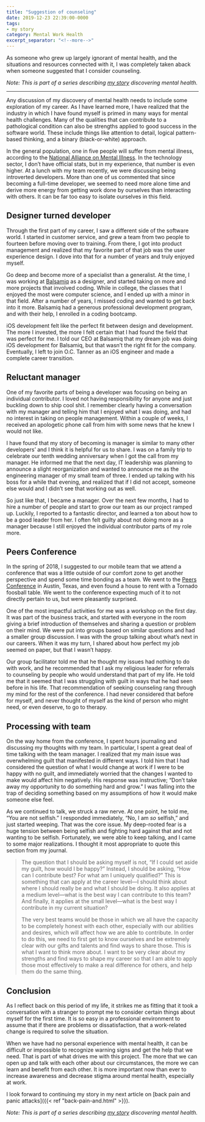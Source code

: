 ```yaml
---
title: "Suggestion of counseling"
date: 2019-12-23 22:39:00-0000
tags:
- my story
category: Mental Work Health
excerpt_separator: "<!--more-->"
---
```


As someone who grew up largely ignorant of mental health, and the situations and resources connected with it, I was completely taken aback when someone suggested that I consider counseling.

<!--more-->

_Note: This is part of a series describing [my story](https://mentalworkhealth.org/2019/11/09/my-story.html) discovering mental health._

***

Any discussion of my discovery of mental health needs to include some exploration of my career. As I have learned more, I have realized that the industry in which I have found myself is primed in many ways for mental health challenges. Many of the qualities that can contribute to a pathological condition can also be strengths applied to good success in the software world. These include things like attention to detail, logical pattern-based thinking, and a binary (black-or-white) approach.

In the general population, one in five people will suffer from mental illness, according to the [National Alliance on Mental Illness](https://www.nami.org/mhstats). In the technology sector, I don’t have official stats, but in my experience, that number is even higher. At a lunch with my team recently, we were discussing being introverted developers. More than one of us commented that since becoming a full-time developer, we seemed to need more alone time and derive more energy from getting work done by ourselves than interacting with others. It can be far too easy to isolate ourselves in this field.


## Designer turned developer

Through the first part of my career, I saw a different side of the software world. I started in customer service, and grew a team from two people to fourteen before moving over to training. From there, I got into product management and realized that my favorite part of that job was the user experience design. I dove into that for a number of years and truly enjoyed myself.

Go deep and become more of a specialist than a generalist. At the time, I was working at [Balsamiq](https://balsamiq.com) as a designer, and started taking on more and more projects that involved coding. While in college, the classes that I enjoyed the most were computer science, and I ended up with a minor in that field. After a number of years, I missed coding and wanted to get back into it more. Balsamiq had a generous professional development program, and with their help, I enrolled in a coding bootcamp.

iOS development felt like the perfect fit between design and development. The more I invested, the more I felt certain that I had found the field that was perfect for me. I told our CEO at Balsamiq that my dream job was doing iOS development for Balsamiq, but that wasn’t the right fit for the company. Eventually, I left to join O.C. Tanner as an iOS engineer and made a complete career transition.


## Reluctant manager

One of my favorite parts of being a developer was focusing on being an individual contributor. I loved not having responsibility for anyone and just buckling down to ship cool shit. I remember clearly having a conversation with my manager and telling him that I enjoyed what I was doing, and had no interest in taking on people management. Within a couple of weeks, I received an apologetic phone call from him with some news that he knew I would not like.

I have found that my story of becoming is manager is similar to many other developers’ and I think it is helpful for us to share. I was on a family trip to celebrate our tenth wedding anniversary when I got the call from my manager. He informed me that the next day, IT leadership was planning to announce a slight reorganization and wanted to announce me as the engineering manager of my small team of three. I ended up talking with his boss for a while that evening, and realized that if I did not accept, someone else would and I didn’t see that working out as well.

So just like that, I became a manager. Over the next few months, I had to hire a number of people and start to grow our team as our project ramped up. Luckily, I reported to a fantastic director, and learned a ton about how to be a good leader from her. I often felt guilty about not doing more as a manager because I still enjoyed the individual contributor parts of my role more.


## Peers Conference

In the spring of 2018, I suggested to our mobile team that we attend a conference that was a little outside of our comfort zone to get another perspective and spend some time bonding as a team. We went to the [Peers Conference](http://peersconf.com/2018) in Austin, Texas, and even found a house to rent with a Tornado foosball table. We went to the conference expecting much of it to not directly pertain to us, but were pleasantly surprised.

One of the most impactful activities for me was a workshop on the first day. It was part of the business track, and started with everyone in the room giving a brief introduction of themselves and sharing a question or problem on their mind. We were put into groups based on similar questions and had a smaller group discussion. I was with the group talking about what’s next in our careers. When it was my turn, I shared about how perfect my job seemed on paper, but that I wasn’t happy.

Our group facilitator told me that he thought my issues had nothing to do with work, and he recommended that I ask my religious leader for referrals to counseling by people who would understand that part of my life. He told me that it seemed that I was struggling with guilt in ways that he had seen before in his life. That recommendation of seeking counseling rang through my mind for the rest of the conference.  I had never considered that before for myself, and never thought of myself as the kind of person who might need, or even deserve, to go to therapy.


## Processing with team

On the way home from the conference, I spent hours journaling and discussing my thoughts with my team. In particular, I spent a great deal of time talking with the team manager. I realized that my main issue was overwhelming guilt that manifested in different ways. I told him that I had considered the question of what I would change at work if I were to be happy with no guilt, and immediately worried that the changes I wanted to make would affect him negatively. His response was instructive; “Don’t take away my opportunity to do something hard and grow.” I was falling into the trap of deciding something based on my assumptions of how it would make someone else feel.

As we continued to talk, we struck a raw nerve. At one point, he told me, “You are not selfish.” I responded immediately, “No, I am *so* selfish,” and just started weeping. That was the core issue. My deep-rooted fear is a huge tension between being selfish and fighting hard against that and not wanting to be selfish. Fortunately, we were able to keep talking, and I came to some major realizations. I thought it most appropriate to quote this section from my journal.

> The question that I should be asking myself is not, “If I could set aside my guilt, how would I be happy?” Instead, I should be asking, “How can I contribute best? For what am I uniquely qualified?” This is something that can apply at the career level—I should think about where I should really be and what I should be doing. It also applies at a medium level—what is the best way I can contribute to this team? And finally, it applies at the small level—what is the best way I contribute in my current situation?
> 
> The very best teams would be those in which we all have the capacity to be completely honest with each other, especially with our abilities and desires, which will affect how we are able to contribute. In order to do this, we need to first get to know ourselves and be extremely clear with our gifts and talents and find ways to share those. This is what I want to think more about. I want to be very clear about my strengths and find ways to shape my career so that I am able to apply those most effectively to make a real difference for others, and help them do the same thing.


## Conclusion

As I reflect back on this period of my life, it strikes me as fitting that it took a conversation with a stranger to prompt me to consider certain things about myself for the first time. It is so easy in a professional environment to assume that if there are problems or dissatisfaction, that a work-related change is required to solve the situation.

When we have had no personal experience with mental health, it can be difficult or impossible to recognize warning signs and get the help that we need. That is part of what drives me with this project. The more that we can open up and talk with each other about our circumstances, the more we can learn and benefit from each other. It is more important now than ever to increase awareness and decrease stigma around mental health, especially at work.

I look forward to continuing my story in my next article on [back pain and panic attacks]({{< ref "back-pain-and.html" >}}).

_Note: This is part of a series describing [my story](https://mentalworkhealth.org/2019/11/09/my-story.html) discovering mental health._